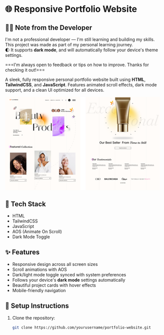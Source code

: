 # 🌐 Responsive Portfolio Website

## 🙋‍♂️ Note from the Developer

I'm not a professional developer — I'm still learning and building my skills.  
This project was made as part of my personal learning journey.  
🌓 It supports **dark mode**, and will automatically follow your device's theme settings.

===I'm always open to feedback or tips on how to improve. Thanks for checking it out!===


A sleek, fully responsive personal portfolio website built using **HTML**, **TailwindCSS**, and **JavaScript**. Features animated scroll effects, dark mode support, and a clean UI optimized for all devices.

![Cover Image](./assets/Cover.png)

## 🚀 Tech Stack
- HTML
- TailwindCSS
- JavaScript
- AOS (Animate On Scroll)
- Dark Mode Toggle

## ✨ Features
- Responsive design across all screen sizes
- Scroll animations with AOS
- Dark/light mode toggle synced with system preferences
- Follows your device's **dark mode** settings automatically
- Beautiful project cards with hover effects
- Mobile-friendly navigation

## 🔧 Setup Instructions
1. Clone the repository:
   ```bash
   git clone https://github.com/yourusername/portfolio-website.git
